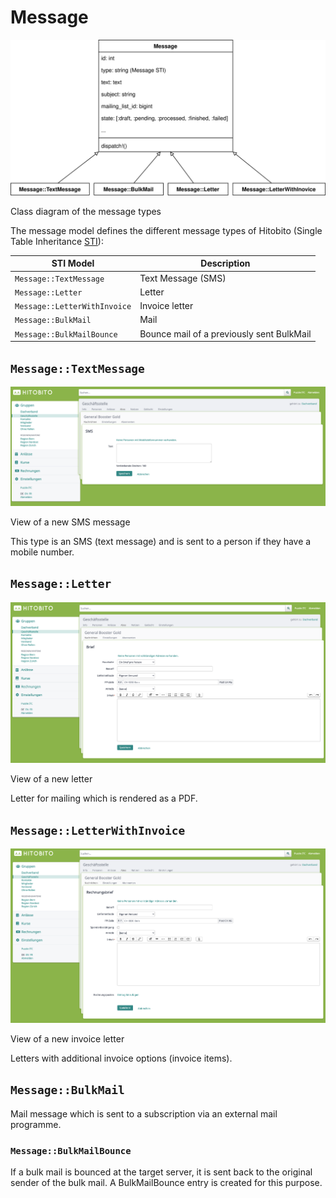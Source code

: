 # Message
![Message Types](_diagrams/messages.svg)

Class diagram of the message types

The message model defines the different message types of Hitobito (Single Table Inheritance [STI](https://api.rubyonrails.org/classes/ActiveRecord/Inheritance.html)):

| STI Model | Description |
|------------------------|-------------------|
| `Message::TextMessage` | Text Message (SMS) |         
| `Message::Letter` | Letter |         
| `Message::LetterWithInvoice` | Invoice letter |         
| `Message::BulkMail` | Mail |         
| `Message::BulkMailBounce` | Bounce mail of a previously sent BulkMail |

## `Message::TextMessage`
![System overview](_diagrams/text-message.png)

View of a new SMS message

This type is an SMS (text message) and is sent to a person if they have a mobile number.

## `Message::Letter`
![System overview](_diagrams/letter.png)

View of a new letter

Letter for mailing which is rendered as a PDF.

## `Message::LetterWithInvoice`
![System overview](_diagrams/letter-with-invoice.png)

View of a new invoice letter

Letters with additional invoice options (invoice items).

## `Message::BulkMail`
Mail message which is sent to a subscription via an external mail programme.

### `Message::BulkMailBounce`
If a bulk mail is bounced at the target server, it is sent back to the original sender of the bulk mail. A BulkMailBounce entry is created for this purpose.
